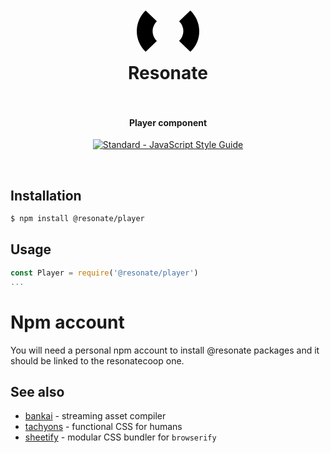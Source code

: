 <h1 align="center">
  <br>
  <a href="https://beta.resonate.is"><svg width="100" height="100"><path d="M100 50c0-12.9-5.5-24.5-14.2-33l-18 17.3a21.7 21.7 0 0 1 0 31.5l18 17.3a45.7 45.7 0 0 0 14.2-33zm-74.6 0c0-6 2.6-11.6 6.8-15.7L14.2 17a45.7 45.7 0 0 0 0 66.1l18-17.3c-4.2-4-6.8-9.6-6.8-15.7z"/></svg></a>
  <br>
  Resonate
  <br>
  <br>
</h1>

<h4 align="center">Player component</h4>

<p align="center">
  <a href="https://standardjs.com"><img src="https://img.shields.io/badge/code_style-standard-brightgreen.svg" alt="Standard - JavaScript Style Guide"></a>
</p>
<br>

## Installation
```sh
$ npm install @resonate/player
```

## Usage
```js
const Player = require('@resonate/player')
...
```

# Npm account

You will need a personal npm account to install @resonate packages and it should be linked to the resonatecoop one.

## See also

- [bankai](https://github.com/choojs/bankai) - streaming asset compiler
- [tachyons](https://github.com/tachyons-css/tachyons) - functional CSS for
  humans
- [sheetify](https://github.com/stackcss/sheetify) - modular CSS bundler for
  `browserify`

